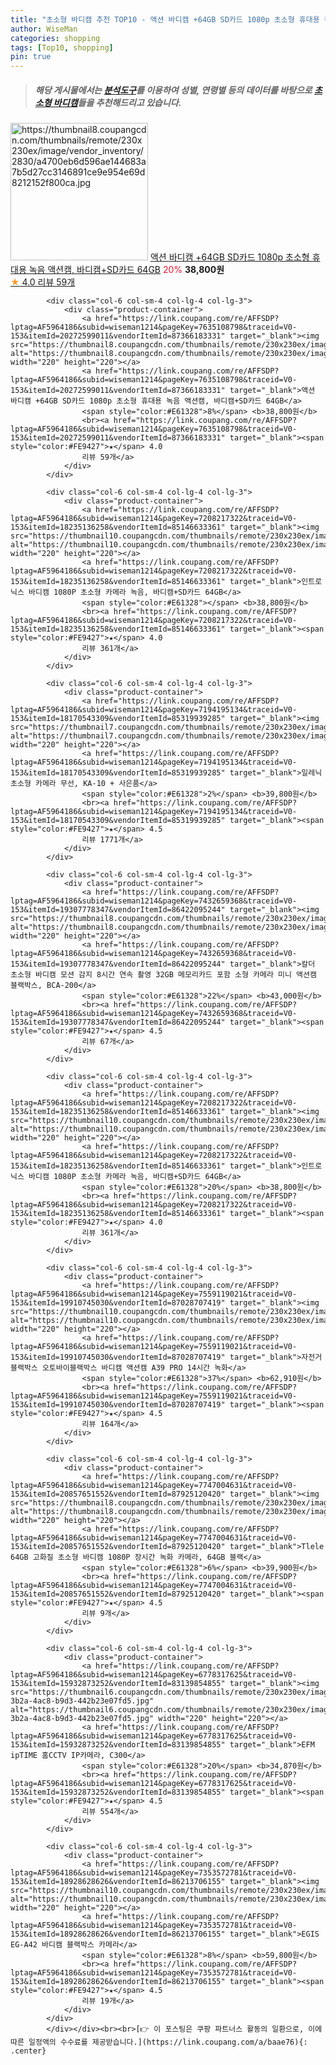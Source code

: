 ```yaml
---
title: "초소형 바디캠 추천 TOP10 - 액션 바디캠 +64GB SD카드 1080p 초소형 휴대용 녹음 액션캠, 바디캠+SD카드 64GB"
author: WiseMan
categories: shopping
tags: [Top10, shopping]
pin: true
---
```


> ##### 해당 게시물에서는 [**분석도구**](https://itemscout.io/)를 이용하여 **성별**, **연령별** 등의 데이터를 바탕으로 [**초소형 바디캠**](https://link.coupang.com/a/baae76)들을 추천해드리고 있습니다.
<div class="container"><div class="row">
            <div class="col-6 col-sm-4 col-lg-4 col-lg-3">
                <div class="product-container">
                    <a href="https://link.coupang.com/re/AFFSDP?lptag=AF5964186&subid=wiseman1214&pageKey=7635108798&traceid=V0-153&itemId=20272599011&vendorItemId=87366183331" target="_blank"><img src="https://thumbnail8.coupangcdn.com/thumbnails/remote/230x230ex/image/vendor_inventory/2830/a4700eb6d596ae144683a7b5d27cc3146891ce9e954e69d8212152f800ca.jpg" alt="https://thumbnail8.coupangcdn.com/thumbnails/remote/230x230ex/image/vendor_inventory/2830/a4700eb6d596ae144683a7b5d27cc3146891ce9e954e69d8212152f800ca.jpg" width="220" height="220"></a>
                    <a href="https://link.coupang.com/re/AFFSDP?lptag=AF5964186&subid=wiseman1214&pageKey=7635108798&traceid=V0-153&itemId=20272599011&vendorItemId=87366183331" target="_blank">액션 바디캠 +64GB SD카드 1080p 초소형 휴대용 녹음 액션캠, 바디캠+SD카드 64GB</a>
                    <span style="color:#E61328">20%</span> <b>38,800원</b>
                    <br><a href="https://link.coupang.com/re/AFFSDP?lptag=AF5964186&subid=wiseman1214&pageKey=7635108798&traceid=V0-153&itemId=20272599011&vendorItemId=87366183331" target="_blank"><span style="color:#FE9427">★</span> 4.0
                    리뷰 59개</a>
                </div>
            </div>
            
            <div class="col-6 col-sm-4 col-lg-4 col-lg-3">
                <div class="product-container">
                    <a href="https://link.coupang.com/re/AFFSDP?lptag=AF5964186&subid=wiseman1214&pageKey=7635108798&traceid=V0-153&itemId=20272599011&vendorItemId=87366183331" target="_blank"><img src="https://thumbnail8.coupangcdn.com/thumbnails/remote/230x230ex/image/vendor_inventory/2830/a4700eb6d596ae144683a7b5d27cc3146891ce9e954e69d8212152f800ca.jpg" alt="https://thumbnail8.coupangcdn.com/thumbnails/remote/230x230ex/image/vendor_inventory/2830/a4700eb6d596ae144683a7b5d27cc3146891ce9e954e69d8212152f800ca.jpg" width="220" height="220"></a>
                    <a href="https://link.coupang.com/re/AFFSDP?lptag=AF5964186&subid=wiseman1214&pageKey=7635108798&traceid=V0-153&itemId=20272599011&vendorItemId=87366183331" target="_blank">액션 바디캠 +64GB SD카드 1080p 초소형 휴대용 녹음 액션캠, 바디캠+SD카드 64GB</a>
                    <span style="color:#E61328">8%</span> <b>38,800원</b>
                    <br><a href="https://link.coupang.com/re/AFFSDP?lptag=AF5964186&subid=wiseman1214&pageKey=7635108798&traceid=V0-153&itemId=20272599011&vendorItemId=87366183331" target="_blank"><span style="color:#FE9427">★</span> 4.0
                    리뷰 59개</a>
                </div>
            </div>
            
            <div class="col-6 col-sm-4 col-lg-4 col-lg-3">
                <div class="product-container">
                    <a href="https://link.coupang.com/re/AFFSDP?lptag=AF5964186&subid=wiseman1214&pageKey=7208217322&traceid=V0-153&itemId=18235136258&vendorItemId=85146633361" target="_blank"><img src="https://thumbnail10.coupangcdn.com/thumbnails/remote/230x230ex/image/vendor_inventory/7e44/60baa3d04b34e6a0bb5f9ba35ca637d1c367fda9ea3cf3eb880447a3197f.jpg" alt="https://thumbnail10.coupangcdn.com/thumbnails/remote/230x230ex/image/vendor_inventory/7e44/60baa3d04b34e6a0bb5f9ba35ca637d1c367fda9ea3cf3eb880447a3197f.jpg" width="220" height="220"></a>
                    <a href="https://link.coupang.com/re/AFFSDP?lptag=AF5964186&subid=wiseman1214&pageKey=7208217322&traceid=V0-153&itemId=18235136258&vendorItemId=85146633361" target="_blank">인트로닉스 바디캠 1080P 초소형 카메라 녹음, 바디캠+SD카드 64GB</a>
                    <span style="color:#E61328"></span> <b>38,800원</b>
                    <br><a href="https://link.coupang.com/re/AFFSDP?lptag=AF5964186&subid=wiseman1214&pageKey=7208217322&traceid=V0-153&itemId=18235136258&vendorItemId=85146633361" target="_blank"><span style="color:#FE9427">★</span> 4.0
                    리뷰 361개</a>
                </div>
            </div>
            
            <div class="col-6 col-sm-4 col-lg-4 col-lg-3">
                <div class="product-container">
                    <a href="https://link.coupang.com/re/AFFSDP?lptag=AF5964186&subid=wiseman1214&pageKey=7194195134&traceid=V0-153&itemId=18170543309&vendorItemId=85319939285" target="_blank"><img src="https://thumbnail7.coupangcdn.com/thumbnails/remote/230x230ex/image/vendor_inventory/f821/060f0cc48ce9c12b36b049a091ff597f8f18d43ac070bc59ef7ad8b1253c.jpg" alt="https://thumbnail7.coupangcdn.com/thumbnails/remote/230x230ex/image/vendor_inventory/f821/060f0cc48ce9c12b36b049a091ff597f8f18d43ac070bc59ef7ad8b1253c.jpg" width="220" height="220"></a>
                    <a href="https://link.coupang.com/re/AFFSDP?lptag=AF5964186&subid=wiseman1214&pageKey=7194195134&traceid=V0-153&itemId=18170543309&vendorItemId=85319939285" target="_blank">일레닉 초소형 카메라 무선, KA-10 + 사은품</a>
                    <span style="color:#E61328">2%</span> <b>39,800원</b>
                    <br><a href="https://link.coupang.com/re/AFFSDP?lptag=AF5964186&subid=wiseman1214&pageKey=7194195134&traceid=V0-153&itemId=18170543309&vendorItemId=85319939285" target="_blank"><span style="color:#FE9427">★</span> 4.5
                    리뷰 1771개</a>
                </div>
            </div>
            
            <div class="col-6 col-sm-4 col-lg-4 col-lg-3">
                <div class="product-container">
                    <a href="https://link.coupang.com/re/AFFSDP?lptag=AF5964186&subid=wiseman1214&pageKey=7432659368&traceid=V0-153&itemId=19307778347&vendorItemId=86422095244" target="_blank"><img src="https://thumbnail8.coupangcdn.com/thumbnails/remote/230x230ex/image/vendor_inventory/34ea/ea601f069214c17c9dcb738069ced4ce5015cb55d2579ed9d58ead45869c.jpg" alt="https://thumbnail8.coupangcdn.com/thumbnails/remote/230x230ex/image/vendor_inventory/34ea/ea601f069214c17c9dcb738069ced4ce5015cb55d2579ed9d58ead45869c.jpg" width="220" height="220"></a>
                    <a href="https://link.coupang.com/re/AFFSDP?lptag=AF5964186&subid=wiseman1214&pageKey=7432659368&traceid=V0-153&itemId=19307778347&vendorItemId=86422095244" target="_blank">칼더 초소형 바디캠 모션 감지 8시간 연속 촬영 32GB 메모리카드 포함 소형 카메라 미니 액션캠 블랙박스, BCA-200</a>
                    <span style="color:#E61328">22%</span> <b>43,000원</b>
                    <br><a href="https://link.coupang.com/re/AFFSDP?lptag=AF5964186&subid=wiseman1214&pageKey=7432659368&traceid=V0-153&itemId=19307778347&vendorItemId=86422095244" target="_blank"><span style="color:#FE9427">★</span> 4.5
                    리뷰 67개</a>
                </div>
            </div>
            
            <div class="col-6 col-sm-4 col-lg-4 col-lg-3">
                <div class="product-container">
                    <a href="https://link.coupang.com/re/AFFSDP?lptag=AF5964186&subid=wiseman1214&pageKey=7208217322&traceid=V0-153&itemId=18235136258&vendorItemId=85146633361" target="_blank"><img src="https://thumbnail10.coupangcdn.com/thumbnails/remote/230x230ex/image/vendor_inventory/7e44/60baa3d04b34e6a0bb5f9ba35ca637d1c367fda9ea3cf3eb880447a3197f.jpg" alt="https://thumbnail10.coupangcdn.com/thumbnails/remote/230x230ex/image/vendor_inventory/7e44/60baa3d04b34e6a0bb5f9ba35ca637d1c367fda9ea3cf3eb880447a3197f.jpg" width="220" height="220"></a>
                    <a href="https://link.coupang.com/re/AFFSDP?lptag=AF5964186&subid=wiseman1214&pageKey=7208217322&traceid=V0-153&itemId=18235136258&vendorItemId=85146633361" target="_blank">인트로닉스 바디캠 1080P 초소형 카메라 녹음, 바디캠+SD카드 64GB</a>
                    <span style="color:#E61328">20%</span> <b>38,800원</b>
                    <br><a href="https://link.coupang.com/re/AFFSDP?lptag=AF5964186&subid=wiseman1214&pageKey=7208217322&traceid=V0-153&itemId=18235136258&vendorItemId=85146633361" target="_blank"><span style="color:#FE9427">★</span> 4.0
                    리뷰 361개</a>
                </div>
            </div>
            
            <div class="col-6 col-sm-4 col-lg-4 col-lg-3">
                <div class="product-container">
                    <a href="https://link.coupang.com/re/AFFSDP?lptag=AF5964186&subid=wiseman1214&pageKey=7559119021&traceid=V0-153&itemId=19910745030&vendorItemId=87028707419" target="_blank"><img src="https://thumbnail10.coupangcdn.com/thumbnails/remote/230x230ex/image/vendor_inventory/06db/358d75a4fef1ed3acbabe31b0325fb61245a5f4f69a31493b82c1b1fcfc0.jpg" alt="https://thumbnail10.coupangcdn.com/thumbnails/remote/230x230ex/image/vendor_inventory/06db/358d75a4fef1ed3acbabe31b0325fb61245a5f4f69a31493b82c1b1fcfc0.jpg" width="220" height="220"></a>
                    <a href="https://link.coupang.com/re/AFFSDP?lptag=AF5964186&subid=wiseman1214&pageKey=7559119021&traceid=V0-153&itemId=19910745030&vendorItemId=87028707419" target="_blank">자전거블랙박스 오토바이블랙박스 바디캠 액션캠 A39 PRO 14시간 녹화</a>
                    <span style="color:#E61328">37%</span> <b>62,910원</b>
                    <br><a href="https://link.coupang.com/re/AFFSDP?lptag=AF5964186&subid=wiseman1214&pageKey=7559119021&traceid=V0-153&itemId=19910745030&vendorItemId=87028707419" target="_blank"><span style="color:#FE9427">★</span> 4.5
                    리뷰 164개</a>
                </div>
            </div>
            
            <div class="col-6 col-sm-4 col-lg-4 col-lg-3">
                <div class="product-container">
                    <a href="https://link.coupang.com/re/AFFSDP?lptag=AF5964186&subid=wiseman1214&pageKey=7747004631&traceid=V0-153&itemId=20857651552&vendorItemId=87925120420" target="_blank"><img src="https://thumbnail8.coupangcdn.com/thumbnails/remote/230x230ex/image/vendor_inventory/a67c/0c47c4286b1b64fadf9d2bc66960b2f8b434a3cfc11783dd93de814395ec.png" alt="https://thumbnail8.coupangcdn.com/thumbnails/remote/230x230ex/image/vendor_inventory/a67c/0c47c4286b1b64fadf9d2bc66960b2f8b434a3cfc11783dd93de814395ec.png" width="220" height="220"></a>
                    <a href="https://link.coupang.com/re/AFFSDP?lptag=AF5964186&subid=wiseman1214&pageKey=7747004631&traceid=V0-153&itemId=20857651552&vendorItemId=87925120420" target="_blank">Tlele 64GB 고화질 초소형 바디캠 1080P 장시간 녹화 카메라, 64GB 블랙</a>
                    <span style="color:#E61328">6%</span> <b>39,900원</b>
                    <br><a href="https://link.coupang.com/re/AFFSDP?lptag=AF5964186&subid=wiseman1214&pageKey=7747004631&traceid=V0-153&itemId=20857651552&vendorItemId=87925120420" target="_blank"><span style="color:#FE9427">★</span> 4.5
                    리뷰 9개</a>
                </div>
            </div>
            
            <div class="col-6 col-sm-4 col-lg-4 col-lg-3">
                <div class="product-container">
                    <a href="https://link.coupang.com/re/AFFSDP?lptag=AF5964186&subid=wiseman1214&pageKey=6778317625&traceid=V0-153&itemId=15932873252&vendorItemId=83139854855" target="_blank"><img src="https://thumbnail6.coupangcdn.com/thumbnails/remote/230x230ex/image/retail/images/2022/09/16/11/2/ee2b2b11-3b2a-4ac8-b9d3-442b23e07fd5.jpg" alt="https://thumbnail6.coupangcdn.com/thumbnails/remote/230x230ex/image/retail/images/2022/09/16/11/2/ee2b2b11-3b2a-4ac8-b9d3-442b23e07fd5.jpg" width="220" height="220"></a>
                    <a href="https://link.coupang.com/re/AFFSDP?lptag=AF5964186&subid=wiseman1214&pageKey=6778317625&traceid=V0-153&itemId=15932873252&vendorItemId=83139854855" target="_blank">EFM ipTIME 홈CCTV IP카메라, C300</a>
                    <span style="color:#E61328">20%</span> <b>34,870원</b>
                    <br><a href="https://link.coupang.com/re/AFFSDP?lptag=AF5964186&subid=wiseman1214&pageKey=6778317625&traceid=V0-153&itemId=15932873252&vendorItemId=83139854855" target="_blank"><span style="color:#FE9427">★</span> 4.5
                    리뷰 554개</a>
                </div>
            </div>
            
            <div class="col-6 col-sm-4 col-lg-4 col-lg-3">
                <div class="product-container">
                    <a href="https://link.coupang.com/re/AFFSDP?lptag=AF5964186&subid=wiseman1214&pageKey=7353572781&traceid=V0-153&itemId=18928628626&vendorItemId=86213706155" target="_blank"><img src="https://thumbnail10.coupangcdn.com/thumbnails/remote/230x230ex/image/vendor_inventory/c9de/6973be336119e8c77b622463cf17c59f54594e71f400b900d84d137076ad.jpg" alt="https://thumbnail10.coupangcdn.com/thumbnails/remote/230x230ex/image/vendor_inventory/c9de/6973be336119e8c77b622463cf17c59f54594e71f400b900d84d137076ad.jpg" width="220" height="220"></a>
                    <a href="https://link.coupang.com/re/AFFSDP?lptag=AF5964186&subid=wiseman1214&pageKey=7353572781&traceid=V0-153&itemId=18928628626&vendorItemId=86213706155" target="_blank">EGIS EG-A42 바디캠 블랙박스 카메라</a>
                    <span style="color:#E61328">8%</span> <b>59,800원</b>
                    <br><a href="https://link.coupang.com/re/AFFSDP?lptag=AF5964186&subid=wiseman1214&pageKey=7353572781&traceid=V0-153&itemId=18928628626&vendorItemId=86213706155" target="_blank"><span style="color:#FE9427">★</span> 4.5
                    리뷰 19개</a>
                </div>
            </div>
            </div></div><br><br>[👉 이 포스팅은 쿠팡 파트너스 활동의 일환으로, 이에 따른 일정액의 수수료를 제공받습니다.](https://link.coupang.com/a/baae76){: .center}